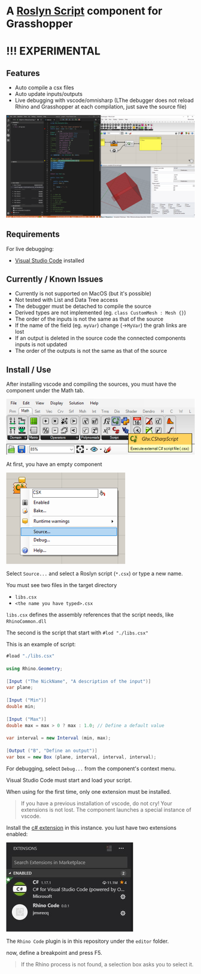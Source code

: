 
# A [Roslyn Script](https://github.com/dotnet/roslyn/wiki/Scripting-API-Samples) component for Grasshopper

# !!! EXPERIMENTAL

## Features

- Auto compile a csx files
- Auto update inputs/outputs
- Live debugging with vscode/omnisharp
  (LThe debugger does not reload Rhino and Grasshopper at each compilation, just save the source file)

![scrennshot](doc/images/screenshot.png)

## Requirements

For live debugging:

- [Visual Studio Code](https://code.visualstudio.com/) installed

## Currently / Known Issues

- Currently is not supported on MacOS (but it's possible)
- Not tested with List and Data Tree access
- The debugger must be detached to compile the source
- Derived types are not implemented (eg. `class CustomMesh : Mesh {}`)
- The order of the inputs is not the same as that of the source
- If the name of the field (eg. `myVar`) change (->`MyVar`) the grah links are lost
- If an output is deleted in the source code the connected components inputs is not updated
- The order of the outputs is not the same as that of the source

## Install / Use

After installing vscode and compiling the sources, you must have the component under the Math tab.

![](doc/images/comp_tab.png)

At first, you have an empty component

![](doc/images/empty.png)

Select `Source...` and select a Roslyn script (`*.csx`) or type a new name.

You must see two files in the target directory

- `libs.csx`
- `<the name you have typed>.csx`

`libs.csx` defines the assembly references that the script needs, like `RhinoCommon.dll`

The second is the script that start with `#lod "./libs.csx"`

This is an example of script:

```cs
#load "./libs.csx"

using Rhino.Geometry;

[Input ("The NickName", "A description of the input")]
var plane;

[Input ("Min")]
double min;

[Input ("Max")]
double max = max > 0 ? max : 1.0; // Define a default value

var interval = new Interval (min, max);

[Output ("B", "Define an output")]
var box = new Box (plane, interval, interval, interval);
```

For debugging, select `Debug...` from the component's context menu.

Visual Studio Code must start and load your script.

When using for the first time, only one extension must be installed.

> If you have a previous installation of vscode, do not cry!
> Your extensions is not lost. The component launches a special instance of vscode.

Install the [c# extension](https://marketplace.visualstudio.com/items?itemName=ms-vscode.csharp) in this instance. you lust have two extensions enabled:

![](doc/images/extensions_vscode.JPG)

The `Rhino Code` plugin is in this repository under the `editor` folder.

now, define a breakpoint and press F5.

> If the Rhino process is not found, a selection box asks you to select it.